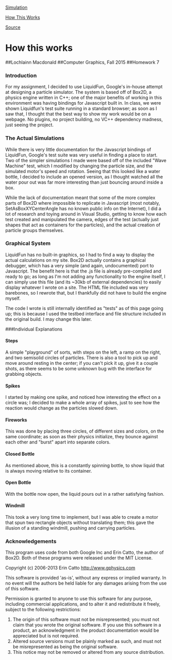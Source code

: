 [Simulation](index.html)

[How This Works](#)

[Source](https://github.com/lochlainn/particles)

# How this works
##Lochlainn Macdonald
##Computer Graphics, Fall 2015
##Homework 7

### Introduction
For my assignment, I decided to use LiquidFun, Google's in-house attempt at designing a particle simulator.
The system is based off of Box2D, a physics engine written in C++; one of the major benefits of working in
this environment was having bindings for Javascript built in.  In class, we were shown Liquidfun's test
suite running in a standard browser; as soon as I saw that, I thought that the best way to show my work
would be on a webpage.  No plugins, no project building, no VC++ dependency madness, just seeing the project.

### The Actual Simulations
While there is very little documentation for the Javascript bindings of LiquidFun, Google's test suite was
very useful in finding a place to start.  Two of the simpler simulations I made were based off of the included
"Wave Machine" test, which I modified by changing the particle size, and the simulated motor's speed and 
rotation.  Seeing that this looked like a water bottle, I decided to include an opened version, as I thought
watched all the water pour out was far more interesting than just bouncing around inside a box.

While the lack of documentation meant that some of the more complex parts of Box2D where impossible to replicate
in Javascript (most notably, SetAsBoxXYCenterAngle has no known public info on the Internet), I did a lot of 
research and toying around in Visual Studio, getting to know how each test created and manipulated the camera,
edges of the test (actually just shapes that act as containers for the particles), and the actual creation
of particle groups themselves.

### Graphical System
LiquidFun has no built-in graphics, so I had to find a way to display the actual calculations on my site.
Box2D actually contains a graphical debugger, which has a very simple (and again, undocumented) port to 
Javascript.  The benefit here is that the .js file is already pre-compiled and ready to go; as long as I'm
not adding any functionality to the engine itself, I can simply use this file (and its ~30kb of external 
dependencies) to easily display whatever I wrote on a site.  The HTML file included was very barebones, so I
rewrote that, but I thankfully did not have to build the engine myself.

The code I wrote is still internally identified as "tests" as of this page going up; this is because I used
the testbed interface and file structure included in the original build.  I may change this later.

###Individual Explanations

#### Steps
A simple "playground" of sorts, with steps on the left, a ramp on the right, and two semisolid circles of
particles.  There is also a tool to pick up and move around resting in the center; if you can't pick it up, give
it a couple shots, as there seems to be some unknown bug with the interface for grabbing objects.

#### Spikes
I started by making one spike, and noticed how interesting the effect on a circle was; I decided to make a whole
array of spikes, just to see how the reaction would change as the particles slowed down.

#### Fireworks
This was done by placing three circles, of different sizes and colors, on the same coordinate; as soon as their
physics initialize, they bounce against each other and "burst" apart into separate colors.

#### Closed Bottle
As mentioned above, this is a constantly spinning bottle, to show liquid that is always moving relative to its
container.

#### Open Bottle
With the bottle now open, the liquid pours out in a rather satisfying fashion.

#### Windmill
This took a very long time to implement, but I was able to create a motor that spun two rectangle objects
without translating them; this gave the illusion of a standing windmill, pushing and carrying particles.

### Acknowledgements
This program uses code from both Google Inc and Erin Catto, the author of Box2D.  Both of these programs were
released under the MIT License.

Copyright (c) 2006-2013 Erin Catto http://www.gphysics.com

This software is provided 'as-is', without any express or implied
warranty.  In no event will the authors be held liable for any damages
arising from the use of this software.

Permission is granted to anyone to use this software for any purpose,
including commercial applications, and to alter it and redistribute it
freely, subject to the following restrictions:

1. The origin of this software must not be misrepresented; you must not
claim that you wrote the original software. If you use this software
in a product, an acknowledgment in the product documentation would be
appreciated but is not required.
2. Altered source versions must be plainly marked as such, and must not be
misrepresented as being the original software.
3. This notice may not be removed or altered from any source distribution.

